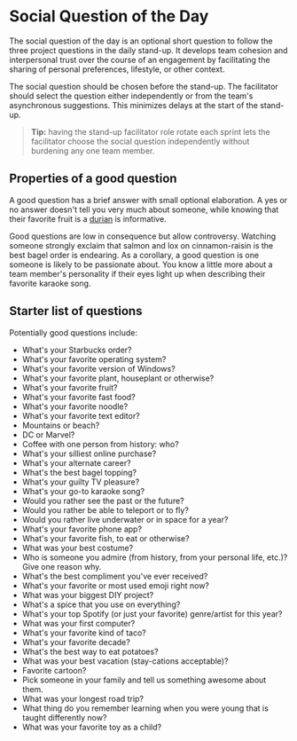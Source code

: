 # Social Question of the Day

The social question of the day is an optional short question to follow the three project questions in the daily stand-up. It develops team cohesion and interpersonal trust over the course of an engagement by facilitating the sharing of personal preferences, lifestyle, or other context.

The social question should be chosen before the stand-up. The facilitator should select the question either independently or from the team's asynchronous suggestions. This minimizes delays at the start of the stand-up.

> **Tip:** having the stand-up facilitator role rotate each sprint lets the facilitator choose the social question independently without burdening any one team member.

## Properties of a good question

A good question has a brief answer with small optional elaboration. A yes or no answer doesn't tell you very much about someone, while knowing that their favorite fruit is a [durian](https://en.wikipedia.org/wiki/Durian) is informative.

Good questions are low in consequence but allow controversy. Watching someone strongly exclaim that salmon and lox on cinnamon-raisin is the best bagel order is endearing. As a corollary, a good question is one someone is likely to be passionate about. You know a little more about a team member's personality if their eyes light up when describing their favorite karaoke song.

## Starter list of questions

Potentially good questions include:

- What's your Starbucks order?
- What's your favorite operating system?
- What's your favorite version of Windows?
- What's your favorite plant, houseplant or otherwise?
- What's your favorite fruit?
- What's your favorite fast food?
- What's your favorite noodle?
- What's your favorite text editor?
- Mountains or beach?
- DC or Marvel?
- Coffee with one person from history: who?
- What's your silliest online purchase?
- What's your alternate career?
- What's the best bagel topping?
- What's your guilty TV pleasure?
- What's your go-to karaoke song?
- Would you rather see the past or the future?
- Would you rather be able to teleport or to fly?
- Would you rather live underwater or in space for a year?
- What's your favorite phone app?
- What's your favorite fish, to eat or otherwise?
- What was your best costume?
- Who is someone you admire (from history, from your personal life, etc.)? Give one reason why.
- What's the best compliment you've ever received?
- What's your favorite or most used emoji right now?
- What was your biggest DIY project?
- What's a spice that you use on everything?
- What's your top Spotify (or just your favorite) genre/artist for this year?
- What was your first computer?
- What's your favorite kind of taco?
- What's your favorite decade?
- What's the best way to eat potatoes?
- What was your best vacation (stay-cations acceptable)?
- Favorite cartoon?
- Pick someone in your family and tell us something awesome about them.
- What was your longest road trip?
- What thing do you remember learning when you were young that is taught differently now?
- What was your favorite toy as a child?
